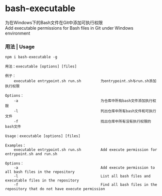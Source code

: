 # bash-executable
为在Windows下的Bash文件在Git中添加可执行权限  
Add executable permissions for Bash files in Git under Windows environment

### 用法 | Usage
```
npm i bash-executable -g
```
```
用法：executable [options] [files]

例子：
    executable entrypoint.sh run.sh         为entrypoint.sh与run.sh添加执行权限

Options：
    -a                                      为仓库中所有bash文件添加执行权限
    -l                                      列出仓库中所有bash文件和可执行文件
    -f                                      找出仓库中所有没有执行权限的bash文件
```
```
Usage：executable [options] [files]

Examples：
    executable entrypoint.sh run.sh         Add execute permission for entrypoint.sh and run.sh

Options：
    -a                                      Add execute permission to all bash files in the repository
    -l                                      List all bash files and executable files in the repository
    -f                                      Find all bash files in the repository that do not have execute permission
```